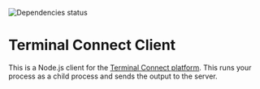 ![Dependencies status](https://david-dm.org/imamathwiz/terminal-connect-client.svg)

Terminal Connect Client
========

This is a Node.js client for the [Terminal Connect platform](https://github.com/imamathwiz/terminal-connect-server).  This runs your process as a child process and sends the output to the server.
